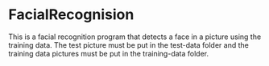 # FacialRecognision
This is a facial recognition program that detects a face in a picture using the training data. The test picture must be put in the test-data folder and the training data pictures must be put in the training-data folder.
